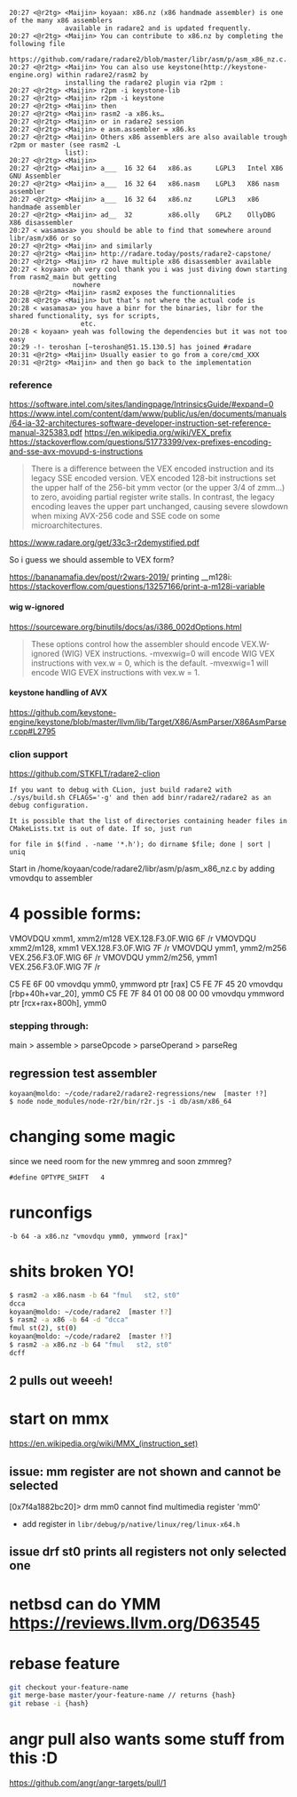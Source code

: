 ```
20:27 <@r2tg> <Maijin> koyaan: x86.nz (x86 handmade assembler) is one of the many x86 assemblers 
              available in radare2 and is updated frequently.
20:27 <@r2tg> <Maijin> You can contribute to x86.nz by completing the following file 
              https://github.com/radare/radare2/blob/master/libr/asm/p/asm_x86_nz.c.
20:27 <@r2tg> <Maijin> You can also use keystone(http://keystone-engine.org) within radare2/rasm2 by 
              installing the radare2 plugin via r2pm :
20:27 <@r2tg> <Maijin> r2pm -i keystone-lib
20:27 <@r2tg> <Maijin> r2pm -i keystone
20:27 <@r2tg> <Maijin> then
20:27 <@r2tg> <Maijin> rasm2 -a x86.ks…
20:27 <@r2tg> <Maijin> or in radare2 session
20:27 <@r2tg> <Maijin> e asm.assembler = x86.ks
20:27 <@r2tg> <Maijin> Others x86 assemblers are also available trough r2pm or master (see rasm2 -L 
              list):
20:27 <@r2tg> <Maijin>
20:27 <@r2tg> <Maijin> a___  16 32 64   x86.as      LGPL3   Intel X86 GNU Assembler
20:27 <@r2tg> <Maijin> a___  16 32 64   x86.nasm    LGPL3   X86 nasm assembler
20:27 <@r2tg> <Maijin> a___  16 32 64   x86.nz      LGPL3   x86 handmade assembler
20:27 <@r2tg> <Maijin> ad__  32         x86.olly    GPL2    OllyDBG X86 disassembler
20:27 < wasamasa> you should be able to find that somewhere around libr/asm/x86 or so
20:27 <@r2tg> <Maijin> and similarly
20:27 <@r2tg> <Maijin> http://radare.today/posts/radare2-capstone/
20:27 <@r2tg> <Maijin> r2 have multiple x86 disassembler available
20:27 < koyaan> oh very cool thank you i was just diving down starting from rasm2_main but getting 
                nowhere
20:28 <@r2tg> <Maijin> rasm2 exposes the functionnalities
20:28 <@r2tg> <Maijin> but that’s not where the actual code is
20:28 < wasamasa> you have a binr for the binaries, libr for the shared functionality, sys for scripts, 
                  etc.
20:28 < koyaan> yeah was following the dependencies but it was not too easy
20:29 -!- teroshan [~teroshan@51.15.130.5] has joined #radare
20:31 <@r2tg> <Maijin> Usually easier to go from a core/cmd_XXX
20:31 <@r2tg> <Maijin> and then go back to the implementation
```
### reference
https://software.intel.com/sites/landingpage/IntrinsicsGuide/#expand=0
https://www.intel.com/content/dam/www/public/us/en/documents/manuals/64-ia-32-architectures-software-developer-instruction-set-reference-manual-325383.pdf
https://en.wikipedia.org/wiki/VEX_prefix
https://stackoverflow.com/questions/51773399/vex-prefixes-encoding-and-sse-avx-movupd-s-instructions
 > There is a difference between the VEX encoded instruction and its legacy SSE encoded version. VEX encoded 128-bit instructions set the upper half of the 256-bit ymm vector (or the upper 3/4 of zmm...) to zero, avoiding partial register write stalls. In contrast, the legacy encoding leaves the upper part unchanged, causing severe slowdown when mixing AVX-256 code and SSE code on some microarchitectures.

https://www.radare.org/get/33c3-r2demystified.pdf

So i guess we should assemble to VEX form?

https://bananamafia.dev/post/r2wars-2019/
printing __m128i: https://stackoverflow.com/questions/13257166/print-a-m128i-variable

#### wig w-ignored 
https://sourceware.org/binutils/docs/as/i386_002dOptions.html
 >These options control how the assembler should encode VEX.W-ignored (WIG) VEX instructions. -mvexwig=0 will encode WIG VEX instructions with vex.w = 0, which is the default. -mvexwig=1 will encode WIG EVEX instructions with vex.w = 1.
 
#### keystone handling of AVX

https://github.com/keystone-engine/keystone/blob/master/llvm/lib/Target/X86/AsmParser/X86AsmParser.cpp#L2795

### clion support

https://github.com/STKFLT/radare2-clion

```
If you want to debug with CLion, just build radare2 with ./sys/build.sh CFLAGS='-g' and then add binr/radare2/radare2 as an debug configuration.

It is possible that the list of directories containing header files in CMakeLists.txt is out of date. If so, just run

for file in $(find . -name '*.h'); do dirname $file; done | sort | uniq
```

Start in /home/koyaan/code/radare2/libr/asm/p/asm_x86_nz.c by adding vmovdqu to assembler

# 4 possible forms:
VMOVDQU xmm1, xmm2/m128 VEX.128.F3.0F.WIG 6F /r
VMOVDQU xmm2/m128, xmm1 VEX.128.F3.0F.WIG 7F /r
VMOVDQU ymm1, ymm2/m256 VEX.256.F3.0F.WIG 6F /r
VMOVDQU ymm2/m256, ymm1 VEX.256.F3.0F.WIG 7F /r

C5 FE 6F 00                                         vmovdqu ymm0, ymmword ptr [rax]
C5 FE 7F 45 20                                      vmovdqu [rbp+40h+var_20], ymm0
C5 FE 7F 84 01 00 08 00 00                          vmovdqu ymmword ptr [rcx+rax+800h], ymm0


### stepping through:

main > assemble >  parseOpcode >  parseOperand >  parseReg


## regression test assembler

    koyaan@moldo: ~/code/radare2/radare2-regressions/new  [master !?]
    $ node node_modules/node-r2r/bin/r2r.js -i db/asm/x86_64

# changing some magic
since we need room for the new ymmreg and soon zmmreg?

    #define OPTYPE_SHIFT   4

# runconfigs 
    -b 64 -a x86.nz "vmovdqu ymm0, ymmword [rax]"
# shits broken YO!

```bash
$ rasm2 -a x86.nasm -b 64 "fmul   st2, st0"
dcca
koyaan@moldo: ~/code/radare2  [master !?]
$ rasm2 -a x86 -b 64 -d "dcca"
fmul st(2), st(0)
koyaan@moldo: ~/code/radare2  [master !?]
$ rasm2 -a x86.nz -b 64 "fmul   st2, st0"
dcff
```    

## 2 pulls out weeeh!

# start on mmx

https://en.wikipedia.org/wiki/MMX_(instruction_set)

## issue: mm register are not shown and cannot be selected
[0x7f4a1882bc20]> drm mm0
cannot find multimedia register 'mm0'

- add register in `libr/debug/p/native/linux/reg/linux-x64.h`


## issue drf st0 prints all registers not only selected one


# netbsd can do YMM https://reviews.llvm.org/D63545


# rebase feature

```bash
git checkout your-feature-name
git merge-base master/your-feature-name // returns {hash}
git rebase -i {hash}
```

# angr pull also wants some stuff from this :D

https://github.com/angr/angr-targets/pull/1
